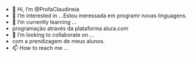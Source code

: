 - 👋 Hi, I’m @ProfaClaudineia
- 👀 I’m interested in ...Estou ineressada em programr novas linguagens.
- 🌱 I’m currently learning ...
- programação  através da plataforma alura.com
- 💞️ I’m looking to collaborate on ...
- com a prendizagem de meus alunos.
- 📫 How to reach me ...

<!---
ProfaClaudineia/ProfaClaudineia is a ✨ special ✨ repository because its `README.md` (this file) appears on your GitHub profile.
You can click the Preview link to take a look at your changes.
--->
